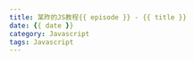 ```yaml
---
title: 某昨的JS教程{{ episode }} - {{ title }}
date: {{ date }}
category: Javascript
tags: Javascript
---
```

